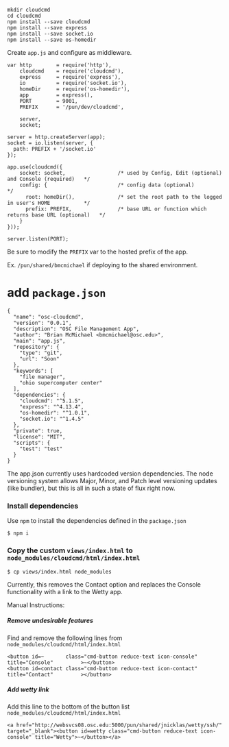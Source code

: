 ```
mkdir cloudcmd
cd cloudcmd
npm install --save cloudcmd
npm install --save express
npm install --save socket.io
npm install --save os-homedir
```

Create `app.js` and configure as middleware.

```
var http        = require('http'),
    cloudcmd    = require('cloudcmd'),
    express     = require('express'),
    io          = require('socket.io'),
    homeDir     = require('os-homedir'),
    app         = express(),
    PORT        = 9001,
    PREFIX      = '/pun/dev/cloudcmd',

    server,
    socket;

server = http.createServer(app);
socket = io.listen(server, {
  path: PREFIX + '/socket.io'
});

app.use(cloudcmd({
    socket: socket,                 /* used by Config, Edit (optional) and Console (required)   */
    config: {                       /* config data (optional)                                   */
      root: homeDir(),              /* set the root path to the logged in user's HOME           */
      prefix: PREFIX,               /* base URL or function which returns base URL (optional)   */
    }
}));

server.listen(PORT);
```

Be sure to modify the `PREFIX` var to the hosted prefix of the app.

Ex. `/pun/shared/bmcmichael` if deploying to the shared environment.

# add `package.json`
```
{
  "name": "osc-cloudcmd",
  "version": "0.0.1",
  "description": "OSC File Management App",
  "author": "Brian McMichael <bmcmichael@osc.edu>",
  "main": "app.js",
  "repository": {
    "type": "git",
    "url": "Soon"
  },
  "keywords": [
    "file manager",
    "ohio supercomputer center"
  ],
  "dependencies": {
    "cloudcmd": "^5.1.5",
    "express": "^4.13.4",
    "os-homedir": "^1.0.1",
    "socket.io": "^1.4.5"
  },
  "private": true,
  "license": "MIT",
  "scripts": {
    "test": "test"
  }
}
```

The app.json currently uses hardcoded version dependencies. The node versioning system allows Major, Minor, and Patch level versioning updates (like bundler), but this is all in such a state of flux right now.

### Install dependencies

Use `npm` to install the dependencies defined in the `package.json`

```
$ npm i
```

### Copy the custom `views/index.html` to `node_modules/cloudcmd/html/index.html`

```
$ cp views/index.html node_modules
```

Currently, this removes the Contact option and replaces the Console functionality with a link to the Wetty app.

Manual Instructions:

##### Remove undesirable features

Find and remove the following lines from `node_modules/cloudcmd/html/index.html`

```
<button id=~       class="cmd-button reduce-text icon-console"   title="Console"         >~</button>
<button id=contact class="cmd-button reduce-text icon-contact"   title="Contact"         ></button>
```

##### Add wetty link

Add this line to the bottom of the button list `node_modules/cloudcmd/html/index.html`

```
<a href="http://websvcs08.osc.edu:5000/pun/shared/jnicklas/wetty/ssh/" target="_blank"><button id=wetty class="cmd-button reduce-text icon-console" title="Wetty">~</button></a>
```
